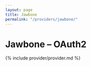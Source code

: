 ```yaml
---
layout: page
title: Jawbone
permalink: "/providers/jawbone/"
---
```

# Jawbone – OAuth2

{% include provider/provider.md %}
